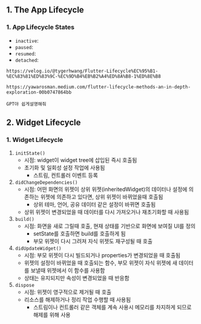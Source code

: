 ## 1. The App Lifecycle

### 1. App Lifecycle States

- `inactive`: 
- `paused`:
- `resumed`:
- `detached`:

```
https://velog.io/@tygerhwang/Flutter-Lifecycle%EC%95%B1-%EC%83%81%ED%83%9C-%EC%9D%B4%EB%B2%A4%ED%8A%B8-1%ED%8E%B8

https://yawarosman.medium.com/flutter-lifecycle-methods-an-in-depth-exploration-00b0747864bb

GPT야 쉽게설명해줘
```



## 2. Widget Lifecycle

### 1. Widget Lifecycle

1. `initState()`
   - 시점: widget이 widget tree에 삽입된 즉시 호출됨
   - 초기화 및 일회성 설정 작업에 사용됨
     - 스트림, 컨트롤러 이벤트 등록
2. `didChangeDependencies()`
   - 시점: 어떤 화면의 위젯이 상위 위젯(inheritedWidget)의 데이터나 설정에 의존하는 위젯에 의존하고 있다면, 상위 위젯이 바뀌었을때 호출됨
     - 상위 테마, 언어, 공유 데이터 같은 설정이 바뀌면 호출됨
   - 상위 위젯이 변경되었을 때 데이터를 다시 가져오거나 재초기화할 때 사용됨
3. `build()`
   - 시점: 화면을 새로 그릴때 호출, 현재 상태를 기반으로 화면에 보여질 UI를 정의
     - setState를 호출하면 build를 호출하게 됨
     - 부모 위젯이 다시 그려져 자식 위젯도 재구성될 때 호출
4. `didUpdateWidget()`
   - 시점: 부모 위젯이 다시 빌드되거나 properties가 변경되었을 때 호출됨
   - 위젯의 설정이 바뀌었을 때 호출되는 함수, 부모 위젯이 자식 위젯에 새 데이터를 보낼때 위젯에서 이 함수를 사용함
   - 상태는 유지되지만 속성이 변경되었을 때 반응함
5. `dispose`
   - 시점: 위젯이 영구적으로 제거될 때 호출
   - 리소스를 해제하거나 정리 작업 수행할 때 사용됨
     - 스트림이나 컨트롤러 같은 객체를 계속 사용시 메모리를 차지하게 되므로 해제를 위해 사용

